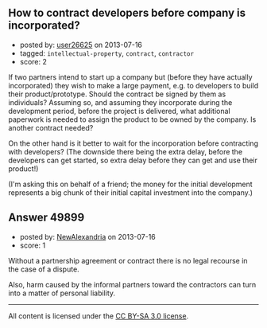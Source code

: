 ## How to contract developers before company is incorporated?

- posted by: [user26625](https://stackexchange.com/users/-1/26625-user26625) on 2013-07-16
- tagged: `intellectual-property`, `contract`, `contractor`
- score: 2

If two partners intend to start up a company but (before they have actually incorporated) they wish to make a large payment, e.g. to developers to build their product/prototype. Should the contract be signed by them as individuals? Assuming so, and assuming they incorporate during the development period, before the project is delivered, what additional paperwork is needed to assign the product to be owned by the company. Is another contract needed?

On the other hand is it better to wait for the incorporation before contracting with developers? (The downside there being the extra delay, before the developers can get started, so extra delay before they can get and use their product!)

(I'm asking this on behalf of a friend; the money for the initial development represents a big chunk of their initial capital investment into the company.)


## Answer 49899

- posted by: [NewAlexandria](https://stackexchange.com/users/-1/19921-newalexandria) on 2013-07-16
- score: 1

Without a partnership agreement or contract there is no legal recourse in the case of a dispute. 

Also, harm caused by the informal partners toward the contractors can turn into a matter of personal liability.



---

All content is licensed under the [CC BY-SA 3.0 license](https://creativecommons.org/licenses/by-sa/3.0/).
